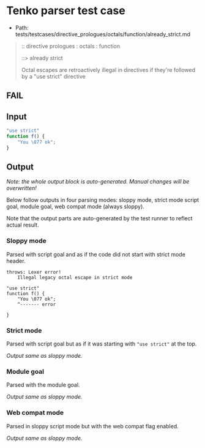 # Tenko parser test case

- Path: tests/testcases/directive_prologues/octals/function/already_strict.md

> :: directive prologues : octals : function
>
> ::> already strict
>
> Octal escapes are retroactively illegal in directives if they're followed by a "use strict" directive

## FAIL

## Input

`````js
"use strict"
function f() {
    "You \077 ok";
}
`````

## Output

_Note: the whole output block is auto-generated. Manual changes will be overwritten!_

Below follow outputs in four parsing modes: sloppy mode, strict mode script goal, module goal, web compat mode (always sloppy).

Note that the output parts are auto-generated by the test runner to reflect actual result.

### Sloppy mode

Parsed with script goal and as if the code did not start with strict mode header.

`````
throws: Lexer error!
    Illegal legacy octal escape in strict mode

"use strict"
function f() {
    "You \077 ok";
    ^------- error

}
`````

### Strict mode

Parsed with script goal but as if it was starting with `"use strict"` at the top.

_Output same as sloppy mode._

### Module goal

Parsed with the module goal.

_Output same as sloppy mode._

### Web compat mode

Parsed in sloppy script mode but with the web compat flag enabled.

_Output same as sloppy mode._
